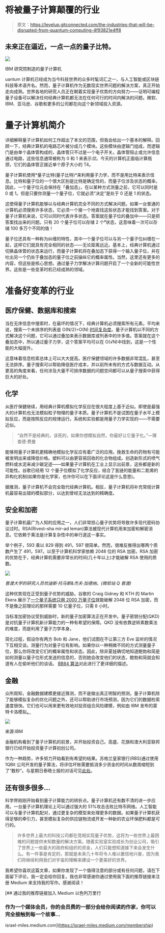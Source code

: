 # 将被量子计算颠覆的行业

> 原文：<https://levelup.gitconnected.com/the-industries-that-will-be-disrupted-from-quantum-computing-4f93821e4ff8>

## 未来正在逼近，一点一点的量子比特。

![](img/302ec651af3edc3e114bb36a07977d76.png)

IBM 研究院制造的量子计算机

uantum 计算机已经成为当今科技世界的众多时髦词汇之一，与人工智能或区块链科技等术语齐名。然而，量子计算机作为无数现实世界问题的解决方案，真正开始走向成熟。世界各地的研究人员正在朝着实现量子优势的方向努力——证明可编程量子设备可以解决任何经典计算机都无法在任何可行的时间内解决的问题。微软、IBM、亚马逊、谷歌和更多的公司都在向这个新领域投入资源。

# 量子计算机简介

详细解释量子计算机如何工作超出了本文的范围，但我会给出一个基本的解释。回顾一下，经典计算机的电路芯片被分成几个模块。这些模块由逻辑门组成，而逻辑门是由单个晶体管构成的，晶体管只不过是一个电子开关。晶体管阻止或允许信息通过电路，这些信息通常被称为 0 和 1 来表示*位*。今天的计算机正面临计算瓶颈，它们的晶体管正接近单个原子大小的 T4。

量子计算机使用*量子比特(量子比特)*来利用量子力学，而不是用比特来表示信息。比特和量子位的一个很大区别是比特是确定性的，而量子位涉及状态的概率。因此，一个量子位元会保持在「叠加态」，在以某种方式测量之前，它可以同时是 0 或 1。但是只要你测量一个量子位，它就必须“决定”是处于 0 还是 1 的状态。

这使得量子计算机能够以与经典计算机完全不同的方式解决问题。如果一台普通的计算机必须搜索许多状态，它必须一个接一个地查找这些状态才能找到答案。对于量子计算机来说，它可以同时代表许多状态。答案就在量子位的叠加中——只是把答案找出来的问题。只有 20 个量子位可以存储 2 个⁰状态，这意味着一次可以存储 100 多万个不同的值！

量子位还具有一种称为纠缠的特性，其中一个量子位可以与另一个量子位纠缠在一起，这样它们就具有完全相同的状态——无论距离远近。基本上，经典计算机通过切换晶体管的状态来运行，而量子计算机将在叠加态下获得一个输入量子位，并在吐出另一个仍处于叠加态的量子位之前操纵它的概率属性。当然，这里还有更多的内容，但这些是核心思想。通过量子力学解决计算问题开启了一个全新的可能性世界。这些是一些变革时机已经成熟的领域。

# 准备好变革的行业

## 医疗保健、数据库和搜索

当在无序信息中搜索时，在最坏的情况下，经典计算机必须搜索所有元素。平均来说，搜索一个未排序的列表是 O(N/2)=O(N) [时间复杂度](https://www.hackerearth.com/practice/basic-programming/complexity-analysis/time-and-space-complexity/tutorial/)。量子计算机以不同的方式解决这个问题，它可以通过叠加来表示数据库或列表中的许多值。答案就在这个叠加态中，所以通过量子力学，这个答案平均可以在 O(√N)中找到，这是一个性能的大幅提升。

这意味着信息检索总体上可以大大提高。医疗保健领域的许多数据非常混乱，甚至无法排序。量子搜索可以帮助降低医疗成本，并以前所未有的方式与数据互动。从更高的角度来看，任何涉及大量不可排序数据的问题空间都可以从量子搜索中获得巨大的好处。

## 化学

从医疗保健继续，用经典计算机模拟化学反应在很大程度上基于近似。即使是最强大的计算机也无法模拟粒子物理的量子本质。量子计算机不是试图在量子水平上模拟反应，而是按照反应的规律运行。系统和实验都是用量子力学实现的——不需要近似。

> “自然不是经典的，该死的，如果你想模拟自然，你最好让它量子化。”—理查德·费曼

能够用量子计算机更精确地模拟化学反应有着广泛的应用。挽救生命的药物有可能被发明出来或降低价格。塑料可以由更容易回收的化合物组成。创造新形式的喷气燃料或水泥来减少碳足迹——如果量子计算机在工业上显示出前景，这些都是新的可能性。谷歌已经用 12 个量子位模拟了化学反应，结合了氢链的能量和二氮烯的异构化机制(如果你是化学家，也许你可以在下面评论这是什么意思)。

据推测，量子计算机不会完全取代经典计算机。相反，量子计算机将补充常规计算机最容易出错的模拟部分，以达到曾经无法达到的精确度。

## 安全和加密

量子计算机最广为人知的应用之一，人们非常担心量子优势将导致许多现代密码协议过时。RSA(Rivest–sha mir–ad leman)算法被现代计算机用来加密和解密消息。它依赖于乘法是计算复杂性中的单行道这一事实。

举个例子，593 乘以 829 得到 491，597 很简单。然而，很难反推得出哪两个质数产生了 491，597。以至于计算机科学家依赖 2048 位的 RSA 加密。RSA 加密的优势在于，经典计算机需要非常长的时间(几十年以上)才能破解 RSA 使用的质数。

![](img/c34c5bd44b7eb83d4a53e1a5ad7d322a.png)

*普渡大学的研究人员坎迪斯·托马斯&杰夫·加德纳。(微软站 Q 普渡)*

这种优势现在正受到量子优势的威胁。谷歌的 Craig Gidney 和 KTH 的 Martin Ekera 展示了[一个量子系统只用 2000 万量子位](https://www.technologyreview.com/2019/05/30/65724/how-a-quantum-computer-could-break-2048-bit-rsa-encryption-in-8-hours/)就能破解 2048 位 RSA 加密，而不是像之前理论的那样需要 10 亿量子位，只需 8 小时。

当标准加密协议受到威胁时，新的量子加密算法正在开发中。量子密钥分配(QKD)是对抗量子计算机新计算能力的一种有希望的保障。QKD 没有依靠逆转素数乘法的难度，而是利用了量子力学本身。

简化过程，假设你有两方 Bob 和 Jane，他们试图在不让第三方 Eve 监听的情况下互相交谈。测量行为对量子位有影响。如果你以一种稍微不同的方式测量量子位，那么你将改变它们的概率属性和状态。因此，除非夏娃确切地知道鲍勃和简是如何测量以量子位形式发送的信息的，否则她会改变他们的状态，鲍勃和简就会知道有人在偷听他们的谈话。 [BB84 算法](https://mpl.mpg.de/fileadmin/user_upload/Chekhova_Research_Group/Lecture_4_12.pdf)对此进行了更详细的描述。

## 金融

众所周知，金融数据建模更接近猜测，而不是做出真正明智的预测。量子计算机除了能够模拟复杂的优化问题之外，还可以帮助进行市场预测，因为它们的数据检索速度很快。它们也可以用来更有效地对投资组合风险建模，例如由 IBM 发布的蒙特卡洛模拟[。](https://www.ibm.com/blogs/research/2019/03/quantum-risk-analysis/)

![](img/14b72ad82de6748d3e12006e1451692f.png)

来源:IBM

金融机构看到了量子计算机的前景，并开始投资自己。高盛、花旗和澳大利亚联邦银行已经开始投资量子计算初创公司。

作为一种趋势，许多努力开始看到有希望的结果。苏格兰皇家银行(RBS)通过使用 1QBit 公司开发的量子算法，将评估坏账需要抵消多少资金的时间从数周缩短到了“数秒”。与星期日泰晤士报的对话可见[此处](https://15ghc9mhpvs48me3o4drqanw-wpengine.netdna-ssl.com/wp-content/uploads/2020/07/How-RBS-made-a-quantum-leap-into-the-future_Business_The-Sunday-Times.pdf)。

## 还有很多很多…

科学界刚刚开始看到量子计算能力的转折点。量子计算机还有数不清的进一步应用。一台量子计算机理论上可以通过强大的 51%攻击击败比特币网络。人工智能可以与量子计算机配对，通过更复杂的模型来处理更多的数据。如果量子计算机获得足够的牵引力，甚至模拟复杂的供应链物流或开发一种新的农业环保肥料都是可行的。

> 许多世界上最大的科技公司都在竞相实现量子优势，这将为一些世界上最困难的问题提供未知数量的解决方案。随着实验室实验成长为创业公司，吸引了世界上一些最大的政府和组织的资金，人们只能想知道接下来会发生什么。有一件事是肯定的，那就是未来几十年将令人难以置信地兴奋，因为我们将继续利用我们对宇宙的理解来建设一个更美好的世界。

我希望你喜欢这篇文章，如果你发现了一个值得注意的部分或有任何问题，请在下面留下评论，我一定会给你回复。我也非常感谢你通过使用我下面的推荐链接来注册 Medium 来支持我的写作。感谢阅读！

[](https://israel-miles.medium.com/membership) [## 通过我的推荐链接加入 Medium 以色列万里行

### 作为一个媒体会员，你的会员费的一部分会给你阅读的作家，你可以完全接触到每一个故事…

israel-miles.medium.com](https://israel-miles.medium.com/membership)